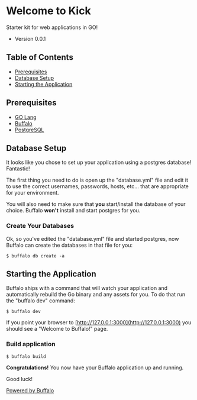 # Welcome to Kick

Starter kit for web applications in GO!

* Version 0.0.1

## Table of Contents

* [Prerequisites](#prerequisites)
* [Database Setup](database-etup)
* [Starting the Application](starting-the-application)

## Prerequisites

* [GO Lang](https://golang.org/)
* [Buffalo](https://gobuffalo.io/en)
* [PostgreSQL](https://www.postgresql.org/docs/)

## Database Setup

It looks like you chose to set up your application using a postgres database! Fantastic!

The first thing you need to do is open up the "database.yml" file and edit it to use the correct usernames, passwords, hosts, etc... that are appropriate for your environment.

You will also need to make sure that **you** start/install the database of your choice. Buffalo **won't** install and start postgres for you.

### Create Your Databases

Ok, so you've edited the "database.yml" file and started postgres, now Buffalo can create the databases in that file for you:

`$ buffalo db create -a`

## Starting the Application

Buffalo ships with a command that will watch your application and automatically rebuild the Go binary and any assets for you. To do that run the "buffalo dev" command:

`$ buffalo dev`

If you point your browser to [http://127.0.0.1:3000](http://127.0.0.1:3000) you should see a "Welcome to Buffalo!" page.

### Build application

`$ buffalo build`

**Congratulations!** You now have your Buffalo application up and running.

Good luck!

[Powered by Buffalo](http://gobuffalo.io)
